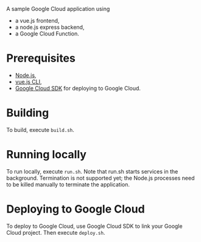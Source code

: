 A sample Google Cloud application using

* a vue.js frontend,
* a node.js express backend,
* a Google Cloud Function.

# Prerequisites

* [Node.js](https://nodejs.org),
* [vue.js CLI](https://cli.vuejs.org/),
* [Google Cloud SDK](https://cloud.google.com/sdk/) for deploying to Google Cloud.

# Building

To build, execute `build.sh`.

# Running locally

To run locally, execute `run.sh`. Note that run.sh starts services in the background.
Termination is not supported yet; the Node.js processes need to be killed manually to
terminate the application.

# Deploying to Google Cloud

To deploy to Google Cloud, use Google Cloud SDK to link your
Google Cloud project. Then execute `deploy.sh`.
